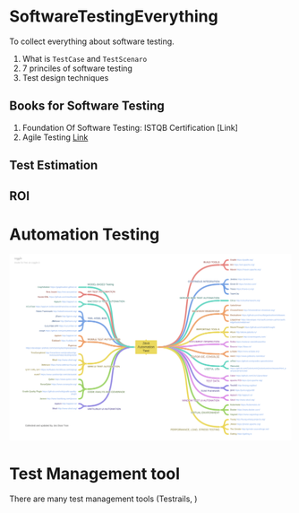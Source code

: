 # SoftwareTestingEverything
To collect everything about software testing.

1. What is `TestCase` and `TestScenaro`
2. 7 princiles of software testing
3. Test design techniques 


## Books for Software Testing

1. Foundation Of Software Testing: ISTQB Certification [Link]
2. Agile Testing [Link](https://www.amazon.co.uk/gp/product/0321534468/ref=as_li_qf_asin_il_tl?ie=UTF8&tag=jamesosborn-21&creative=6738&linkCode=as2&creativeASIN=0321534468&linkId=2329466ff07991dac63044267a6333d1)



## Test Estimation

## ROI



# Automation Testing

![](https://github.com/josdoaitran/SoftwareTestingEverything/blob/master/AutomationTest/Java_Automation_Test.png)


# Test Management tool

There are many test management tools (Testrails, )
